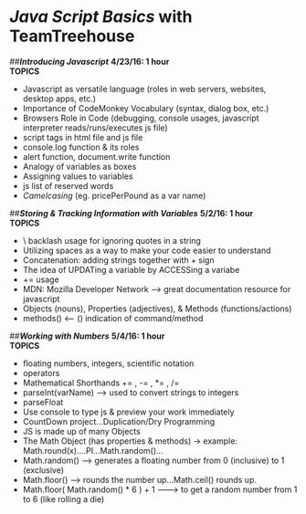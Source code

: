 # _Java Script Basics_ with TeamTreehouse   

##**_Introducing Javascript_**
**4/23/16: 1 hour**  
**TOPICS** 
- Javascript as versatile language (roles in web servers, websites, desktop apps, etc.)  
- Importance of CodeMonkey Vocabulary (syntax, dialog box, etc.)  
- Browsers Role in Code (debugging, console usages, javascript interpreter reads/runs/executes js file)  
- script tags in html file and js file
- console.log function & its roles
- alert function, document.write function  
- Analogy of variables as boxes  
- Assigning values to variables  
- js list of reserved words  
- _Camelcasing_ (eg. pricePerPound as a var name)    
  

##**_Storing & Tracking Information with Variables_**
**5/2/16: 1 hour**  
 **TOPICS** 
- \ backlash usage for ignoring quotes in a string
- Utilizing spaces as a way to make your code easier to understand  
- Concatenation: adding strings together with + sign  
- The idea of UPDATing a variable by ACCESSing a variabe  
- += usage  
- MDN: Mozilla Developer Network --> great documentation resource for javascript   
- Objects (nouns), Properties (adjectives), & Methods (functions/actions) 
- methods()  <-- ()  indication of command/method 

##**_Working with Numbers_**
**5/4/16: 1 hour**  
 **TOPICS**  
 - floating numbers, integers, scientific notation
 - operators  
 - Mathematical Shorthands += , -= , *= , /=  
 - parseInt(varName) --> used to convert strings to integers  
 - parseFloat
 - Use console to type js & preview your work immediately  
 - CountDown project...Duplication/Dry Programming  
 - JS is made up of many Objects  
 - The Math Object (has properties & methods) -> example: Math.round(x)....PI...Math.random()...  
 - Math.random() --> generates a floating number from 0 (inclusive) to 1 (exclusive)  
 - Math.floor() --> rounds the number up...Math.ceil() rounds up.  
 - Math.floor( Math.random() * 6 ) + 1 ---> to get a random number from 1 to 6 (like rolling a die)  




















